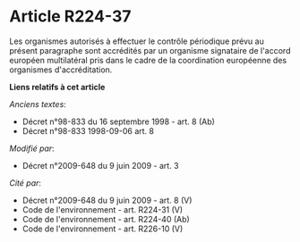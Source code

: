# Article R224-37

Les organismes autorisés à effectuer le contrôle périodique prévu au présent paragraphe sont accrédités par un organisme
signataire de l'accord européen multilatéral pris dans le cadre de la coordination européenne des organismes d'accréditation.

**Liens relatifs à cet article**

_Anciens textes_:

  - Décret n°98-833 du 16 septembre 1998 - art. 8 (Ab)
  - Décret n°98-833 1998-09-06 art. 8

_Modifié par_:

  - Décret n°2009-648 du 9 juin 2009 - art. 3

_Cité par_:

  - Décret n°2009-648 du 9 juin 2009 - art. 8 (V)
  - Code de l'environnement - art. R224-31 (V)
  - Code de l'environnement - art. R224-40 (Ab)
  - Code de l'environnement - art. R226-10 (V)

